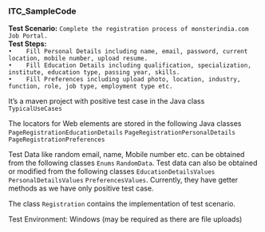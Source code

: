 ### ITC_SampleCode

**Test Scenario:** ```Complete the registration process of monsterindia.com Job Portal.``` \
**Test Steps:** \
```•	Fill Personal Details including name, email, password, current location, mobile number, upload resume.``` \
```•	Fill Education Details including qualification, specialization, institute, education type, passing year, skills.``` \
```•	Fill Preferences including upload photo, location, industry, function, role, job type, employment type etc.``` 

It’s a maven project with positive test case in the Java class ```TypicalUseCases``` 

The locators for Web elements are stored in the following Java classes
```PageRegistrationEducationDetails```
```PageRegistrationPersonalDetails```
```PageRegistrationPreferences``` 

Test Data like random email, name, Mobile number etc. can be obtained from the following classes
```Enums```
```RandomData```. Test data can also be obtained or modified from the following classes
```EducationDetailsValues```
```PersonalDetailsValues```
```PreferencesValues```. Currently, they have getter methods as we have only positive test case.

The class ```Registration``` contains the implementation of test scenario.

Test Environment: Windows (may be required as there are file uploads)

